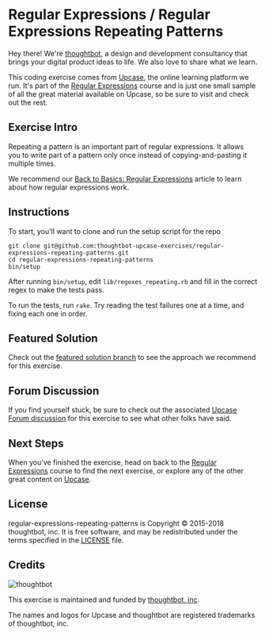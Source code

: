 # Regular Expressions / Regular Expressions Repeating Patterns

Hey there! We're [thoughtbot](https://thoughtbot.com), a design and
development consultancy that brings your digital product ideas to life.
We also love to share what we learn.

This coding exercise comes from [Upcase](https://thoughtbot.com/upcase),
the online learning platform we run. It's part of the
[Regular Expressions](https://thoughtbot.com/upcase/regular-expressions) course and is just one small sample of all
the great material available on Upcase, so be sure to visit and check out the rest.

## Exercise Intro

Repeating a pattern is an important part of regular expressions. It allows you to write part of a pattern only once instead of copying-and-pasting it multiple times.


We recommend our [Back to Basics: Regular Expressions] article to learn about how regular expressions work.

[Back to Basics: Regular Expressions]: http://robots.thoughtbot.com/back-to-basics-regular-expressions

## Instructions

To start, you'll want to clone and run the setup script for the repo

    git clone git@github.com:thoughtbot-upcase-exercises/regular-expressions-repeating-patterns.git
    cd regular-expressions-repeating-patterns
    bin/setup

After running `bin/setup`, edit `lib/regexes_repeating.rb` and fill in the correct regex to make the tests pass.

To run the tests, run `rake`. Try reading the test failures one at a time, and fixing each one in order.

## Featured Solution

Check out the [featured solution branch](https://github.com/thoughtbot-upcase-exercises/regular-expressions-repeating-patterns/compare/featured-solution#toc) to
see the approach we recommend for this exercise.

## Forum Discussion

If you find yourself stuck, be sure to check out the associated
[Upcase Forum discussion](https://forum.upcase.com/t/regular-expressions-regular-expressions-repeating-patterns/4584)
for this exercise to see what other folks have said.

## Next Steps

When you've finished the exercise, head on back to the
[Regular Expressions](https://thoughtbot.com/upcase/regular-expressions) course to find the next exercise,
or explore any of the other great content on
[Upcase](https://thoughtbot.com/upcase).

## License

regular-expressions-repeating-patterns is Copyright © 2015-2018 thoughtbot, inc. It is free software,
and may be redistributed under the terms specified in the
[LICENSE](/LICENSE.md) file.

## Credits

![thoughtbot](https://presskit.thoughtbot.com/assets/images/logo.svg)

This exercise is maintained and funded by
[thoughtbot, inc](http://thoughtbot.com/community).

The names and logos for Upcase and thoughtbot are registered trademarks of
thoughtbot, inc.
